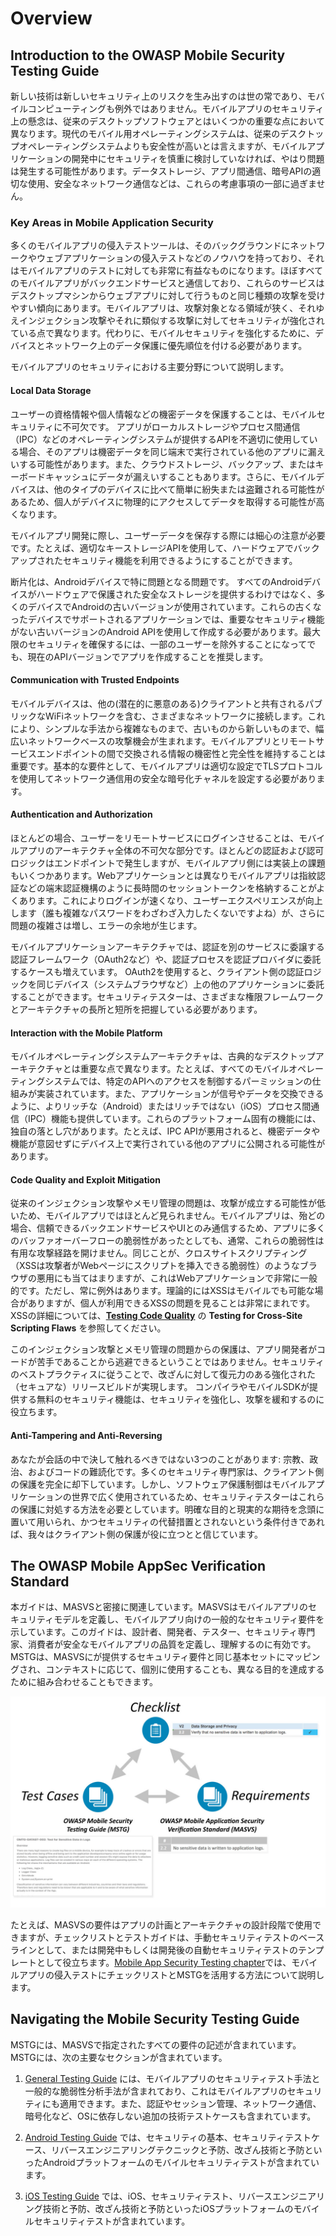 # Overview

## Introduction to the OWASP Mobile Security Testing Guide

新しい技術は新しいセキュリティ上のリスクを生み出すのは世の常であり、モバイルコンピューティングも例外ではありません。モバイルアプリのセキュリティ上の懸念は、従来のデスクトップソフトウェアとはいくつかの重要な点において異なります。現代のモバイル用オペレーティングシステムは、従来のデスクトップオペレーティングシステムよりも安全性が高いとは言えますが、モバイルアプリケーションの開発中にセキュリティを慎重に検討していなければ、やはり問題は発生する可能性があります。データストレージ、アプリ間通信、暗号APIの適切な使用、安全なネットワーク通信などは、これらの考慮事項の一部に過ぎません。

### Key Areas in Mobile Application Security

多くのモバイルアプリの侵入テストツールは、そのバックグラウンドにネットワークやウェブアプリケーションの侵入テストなどのノウハウを持っており、それはモバイルアプリのテストに対しても非常に有益なものになります。ほぼすべてのモバイルアプリがバックエンドサービスと通信しており、これらのサービスはデスクトップマシンからウェブアプリに対して行うものと同じ種類の攻撃を受けやすい傾向にあります。モバイルアプリは、攻撃対象となる領域が狭く、それゆえインジェクション攻撃やそれに類似する攻撃に対してセキュリティが強化されている点で異なります。代わりに、モバイルセキュリティを強化するために、デバイスとネットワーク上のデータ保護に優先順位を付ける必要があります。

モバイルアプリのセキュリティにおける主要分野について説明します。

#### Local Data Storage

ユーザーの資格情報や個人情報などの機密データを保護することは、モバイルセキュリティに不可欠です。 アプリがローカルストレージやプロセス間通信（IPC）などのオペレーティングシステムが提供するAPIを不適切に使用している場合、そのアプリは機密データを同じ端末で実行されている他のアプリに漏えいする可能性があります。また、クラウドストレージ、バックアップ、またはキーボードキャッシュにデータが漏えいすることもあります。さらに、モバイルデバイスは、他のタイプのデバイスに比べて簡単に紛失または盗難される可能性があるため、個人がデバイスに物理的にアクセスしてデータを取得する可能性が高くなります。

モバイルアプリ開発に際し、ユーザーデータを保存する際には細心の注意が必要です。たとえば、適切なキーストレージAPIを使用して、ハードウェアでバックアップされたセキュリティ機能を利用できるようにすることができます。

断片化は、Androidデバイスで特に問題となる問題です。 すべてのAndroidデバイスがハードウェアで保護された安全なストレージを提供するわけではなく、多くのデバイスでAndroidの古いバージョンが使用されています。これらの古くなったデバイスでサポートされるアプリケーションでは、重要なセキュリティ機能がない古いバージョンのAndroid APIを使用して作成する必要があります。最大限のセキュリティを確保するには、一部のユーザーを除外することになってでも、現在のAPIバージョンでアプリを作成することを推奨します。

#### Communication with Trusted Endpoints

モバイルデバイスは、他の(潜在的に悪意のある)クライアントと共有されるパブリックなWiFiネットワークを含む、さまざまなネットワークに接続します。これにより、シンプルな手法から複雑なものまで、古いものから新しいものまで、幅広いネットワークベースの攻撃機会が生まれます。モバイルアプリとリモートサービスエンドポイントの間で交換される情報の機密性と完全性を維持することは重要です。基本的な要件として、モバイルアプリは適切な設定でTLSプロトコルを使用してネットワーク通信用の安全な暗号化チャネルを設定する必要があります。

#### Authentication and Authorization

ほとんどの場合、ユーザーをリモートサービスにログインさせることは、モバイルアプリのアーキテクチャ全体の不可欠な部分です。ほとんどの認証および認可ロジックはエンドポイントで発生しますが、モバイルアプリ側には実装上の課題もいくつかあります。Webアプリケーションとは異なりモバイルアプリは指紋認証などの端末認証機構のように長時間のセッショントークンを格納することがよくあります。これによりログインが速くなり、ユーザーエクスペリエンスが向上します（誰も複雑なパスワードをわざわざ入力したくないですよね）が、さらに問題の複雑さは増し、エラーの余地が生じます。

モバイルアプリケーションアーキテクチャでは、認証を別のサービスに委譲する認証フレームワーク（OAuth2など）や、認証プロセスを認証プロバイダに委託するケースも増えています。 OAuth2を使用すると、クライアント側の認証ロジックを同じデバイス（システムブラウザなど）上の他のアプリケーションに委託することができます。セキュリティテスターは、さまざまな権限フレームワークとアーキテクチャの長所と短所を把握している必要があります。


#### Interaction with the Mobile Platform

モバイルオペレーティングシステムアーキテクチャは、古典的なデスクトップアーキテクチャとは重要な点で異なります。たとえば、すべてのモバイルオペレーティングシステムでは、特定のAPIへのアクセスを制御するパーミッションの仕組みが実装されています。また、アプリケーションが信号やデータを交換できるように、よりリッチな（Android）またはリッチではない（iOS）プロセス間通信（IPC）機能も提供しています。これらのプラットフォーム固有の機能には、独自の落とし穴があります。たとえば、IPC APIが悪用されると、機密データや機能が意図せずにデバイス上で実行されている他のアプリに公開される可能性があります。

#### Code Quality and Exploit Mitigation

従来のインジェクション攻撃やメモリ管理の問題は、攻撃が成立する可能性が低いため、モバイルアプリではほとんど見られません。モバイルアプリは、殆どの場合、信頼できるバックエンドサービスやUIとのみ通信するため、アプリに多くのバッファオーバーフローの脆弱性があったとしても、通常、これらの脆弱性は有用な攻撃経路を開けません。同じことが、クロスサイトスクリプティング（XSSは攻撃者がWebページにスクリプトを挿入できる脆弱性）のようなブラウザの悪用にも当てはまりますが、これはWebアプリケーションで非常に一般的です。ただし、常に例外はあります。理論的にはXSSはモバイルでも可能な場合がありますが、個人が利用できるXSSの問題を見ることは非常にまれです。XSSの詳細については、[**Testing Code Quality**](https://github.com/OWASP/owasp-mstg/blob/master/Document/0x04h-Testing-Code-Quality.md#user-content-testing-for-cross-site-scripting-flaws) の **Testing for Cross-Site Scripting Flaws** を参照してください。

このインジェクション攻撃とメモリ管理の問題からの保護は、アプリ開発者がコードが苦手であることから逃避できるということではありません。セキュリティのベストプラクティスに従うことで、改ざんに対して復元力のある強化された（セキュアな）リリースビルドが実現します。 コンパイラやモバイルSDKが提供する無料のセキュリティ機能は、セキュリティを強化し、攻撃を緩和するのに役立ちます。

#### Anti-Tampering and Anti-Reversing

あなたが会話の中で決して触れるべきではない3つのことがあります: 宗教、政治、およびコードの難読化です。多くのセキュリティ専門家は、クライアント側の保護を完全に却下しています。しかし、ソフトウェア保護制御はモバイルアプリケーションの世界で広く使用されているため、セキュリティテスターはこれらの保護に対処する方法を必要としています。明確な目的と現実的な期待を念頭に置いて用いられ、かつセキュリティの代替措置とされないという条件付きであれば、我々はクライアント側の保護が役に立つとと信じています。

## The OWASP Mobile AppSec Verification Standard

本ガイドは、MASVSと密接に関連しています。MASVSはモバイルアプリのセキュリティモデルを定義し、モバイルアプリ向けの一般的なセキュリティ要件を示しています。このガイドは、設計者、開発者、テスター、セキュリティ専門家、消費者が安全なモバイルアプリの品質を定義し、理解するのに有効です。MSTGは、MASVSにが提供するセキュリティ要件と同じ基本セットにマッピングされ、コンテキストに応じて、個別に使用することも、異なる目的を達成するために組み合わせることもできます。

![Document Overview](Images/Chapters/0x03/owasp-mobile-overview.jpg)

たとえば、MASVSの要件はアプリの計画とアーキテクチャの設計段階で使用できますが、チェックリストとテストガイドは、手動セキュリティテストのベースラインとして、または開発中もしくは開発後の自動セキュリティテストのテンプレートとして役立ちます。[Mobile App Security Testing chapter](https://github.com/OWASP/owasp-mstg/blob/master/Document/0x04b-Mobile-App-Security-Testing.md)では、モバイルアプリの侵入テストにチェックリストとMSTGを活用する方法について説明します。

## Navigating the Mobile Security Testing Guide

MSTGには、MASVSで指定されたすべての要件の記述が含まれています。MSTGには、次の主要なセクションが含まれています。

1. [General Testing Guide](https://github.com/OWASP/owasp-mstg/blob/master/Document/0x04-General-Testing-Guide.md) には、モバイルアプリのセキュリティテスト手法と一般的な脆弱性分析手法が含まれており、これはモバイルアプリのセキュリティにも適用できます。また、認証やセッション管理、ネットワーク通信、暗号化など、OSに依存しない追加の技術テストケースも含まれています。

2. [Android Testing Guide](https://github.com/OWASP/owasp-mstg/blob/master/Document/0x05-Android-Testing-Guide.md) では、セキュリティの基本、セキュリティテストケース、リバースエンジニアリングテクニックと予防、改ざん技術と予防といったAndroidプラットフォームのモバイルセキュリティテストが含まれています。

3. [iOS Testing Guide](https://github.com/OWASP/owasp-mstg/blob/master/Document/0x06-iOS-Testing-Guide.md) では、iOS、セキュリティテスト、リバースエンジニアリング技術と予防、改ざん技術と予防といったiOSプラットフォームのモバイルセキュリティテストが含まれています。
